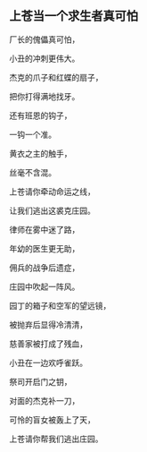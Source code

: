 ## 上苍当一个求生者真可怕

厂长的傀儡真可怕，

小丑的冲刺更伟大。

杰克的爪子和红蝶的扇子，

把你打得满地找牙。

还有班恩的钩子，

一钩一个准。

黄衣之主的触手，

丝毫不含混。

上苍请你牵动命运之线，

让我们逃出这裘克庄园。

律师在雾中迷了路，

年幼的医生更无助，

佣兵的战争后遗症，

庄园中吹起一阵风。

园丁的箱子和空军的望远镜，

被抛弃后显得冷清清，

慈善家被打成了残血，

小丑在一边欢呼雀跃。

祭司开启门之钥，

对面的杰克补一刀，

可怜的盲女被轰上了天，

上苍请你帮我们逃出庄园。
